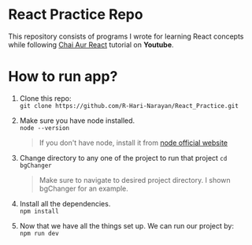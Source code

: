 # React Practice Repo

This repository consists of programs I wrote for learning React concepts while following [Chai Aur React](https://youtube.com/playlist?list=PLu71SKxNbfoDqgPchmvIsL4hTnJIrtige&si=KPO2-8IDZ-_ao7E0) tutorial on **Youtube**.


# How to run app?

1. Clone this repo:<br>
    ```git clone https://github.com/R-Hari-Narayan/React_Practice.git```

2. Make sure you have node installed.<br>
    ```node --version```
	> If you don't have node, install it from [node official website](https://nodejs.org/en)

3. Change directory to any one of the project to run that project
    ```cd bgChanger```
    > Make sure to navigate to desired project directory. I shown bgChanger for an example.

4. Install all the dependencies.<br>
    ```npm install```

5. Now that we have all the things set up. We can run our project by:<br>
    ```npm run dev```